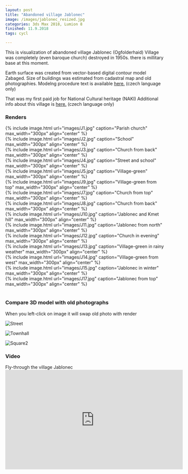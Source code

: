 ```yaml
---
layout: post
title: "Abandoned village Jablonec"
image: /images/jablonec_resized.jpg
categories: 3ds Max 2018, Lumion 8
finished: 11.9.2018
tags: cycl

---
```



This is visualization of abandoned village Jablonec (Ogfolderhaid)
Village was completely (even baroque church) destroyed in 1950s. there is millitary base at this moment. 

Earth surface was created from vector-based digital contour model Zabaged. Size of buildings was estimated from cadastral map and old photographies. 
Modelng procedure text is available [here.](https://drive.google.com/file/d/1w02unMZdq4FX71KxRKYxF9ETLqT3ZAy3/view?usp=sharing) (czech language only)

That was my first paid job for National Cultural heritage (NAKI)
Additional info about this village is [here.](http://www.zaniklekrajiny.cz/atlas/modelova-uzemi/boletice) (czech language only)

<h3> Renders </h3>
{% include image.html url="images/J1.jpg" caption="Parish church" max_width="300px" align="center" %}
<br>
{% include image.html url="images/J2.jpg" caption="School" max_width="300px" align="center" %}
<br>
{% include image.html url="images/J3.jpg" caption="Church from back" max_width="300px" align="center" %}
<br>
{% include image.html url="images/J4.jpg" caption="Street and school" max_width="300px" align="center" %}
<br>
{% include image.html url="images/J5.jpg" caption="Village-green" max_width="300px" align="center" %}
<br>
{% include image.html url="images/J9.jpg" caption="Village-green from top" max_width="300px" align="center" %}
<br>
{% include image.html url="images/J7.jpg" caption="Church from top" max_width="300px" align="center" %}
<br>
{% include image.html url="images/J8.jpg" caption="Church from back" max_width="300px" align="center" %}
<br>
{% include image.html url="images/J10.jpg" caption="Jablonec and Kmet hill" max_width="300px" align="center" %}
<br>
{% include image.html url="images/J11.jpg" caption="Jablonec from north" max_width="300px" align="center" %}
<br>
{% include image.html url="images/J12.jpg" caption="Church in evening" max_width="300px" align="center" %}
<br>
{% include image.html url="images/J13.jpg" caption="Village-green in rainy weather" max_width="300px" align="center" %}
<br>
{% include image.html url="images/J14.jpg" caption="Village-green from west" max_width="300px" align="center" %}
<br>
{% include image.html url="images/J15.jpg" caption="Jablonec in winter" max_width="300px" align="center" %}
<br>
{% include image.html url="images/J17.jpg" caption="Jablonec from top" max_width="300px" align="center" %}
<br><br>
<h3> Compare 3D model with old photographs </h3>
When you left-click on image it will swap old photo with render
<p>
    <img alt="Street"  src="images/J2.jpg" id = "imgClickAndChange" />
<script>     
var images = ["images/J2.jpg", "images/J2O.jpg"]

var imgState = 0;

var imgTag = document.getElementById("imgClickAndChange");

imgTag.addEventListener("click", function (event) {
  imgState = (++imgState % images.length);
  event.target.src = images[imgState];
});
</script> 
<p>
    <img alt="Townhall" src="images/J9.jpg"  id="imgClickAndChange2"   />
<script>     
var images2 = ["images/J9.jpg", "images/J9O.jpg"]

var imgState = 0;

var imgTag = document.getElementById("imgClickAndChange2");

imgTag.addEventListener("click", function (event) {
  imgState = (++imgState % images.length);
  event.target.src = images2[imgState];
});
</script> 
<p>
    <img alt="Square2" src="images/J8.jpg"  id="imgClickAndChange3"   />
<script>     
var images3 = ["images/J8.jpg", "images/J8O.jpg"]

var imgState = 0;

var imgTag = document.getElementById("imgClickAndChange3");

imgTag.addEventListener("click", function (event) {
  imgState = (++imgState % images.length);
  event.target.src = images3[imgState];
});
</script> 

<h3> Video </h3>
Fly-through the village Jablonec
<iframe width="560" height="315" src="https://www.youtube.com/embed/yBfG8Soaxw4" frameborder="0" allow="accelerometer; autoplay; encrypted-media; gyroscope; picture-in-picture" allowfullscreen></iframe>